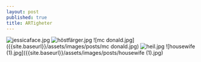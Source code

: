 ```yaml
---
layout: post
published: true
title: ARTigheter
---
```

![jessicaface.jpg]({{site.baseurl}}/assets/images/posts/jessicaface.jpg)
![höstfärger.jpg]({{site.baseurl}}/assets/images/posts/höstfärger.jpg)
![mc donald.jpg]({{site.baseurl}}/assets/images/posts/mc donald.jpg)
![heil.jpg]({{site.baseurl}}/assets/images/posts/heil.jpg)
![housewife (1).jpg]({{site.baseurl}}/assets/images/posts/housewife (1).jpg)
